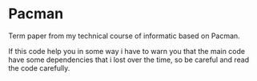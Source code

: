 # Pacman
Term paper from my technical course of informatic based on Pacman.

If this code help you in some way i have to warn you that the main code have some dependencies that i lost over the time, so be careful and read the code carefully.
